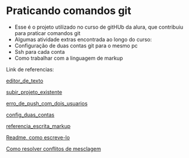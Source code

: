 # Praticando comandos git #
- Esse é o projeto utilizado no curso de gitHUb da alura, que contribuiu para praticar comandos git
- Algumas atividade extras encontrada ao longo do curso:
- Configuração de duas contas git para o mesmo pc
- Ssh para cada conta
- Como trabalhar com a linguagem de markup



Link de referencias: 

[editor_de_texto](https://www.youtube.com/watch?v=yYmVfYgPd44&list=PLlAbYrWSYTiPA2iEiQ2PF_A9j__C4hi0A&index=8, "config")

[subir_projeto_existente](https://cursos.alura.com.br/forum/topico-subir-um-projeto-existente-para-o-github-64968)

[erro_de_push_com_dois_usuarios](https://cursos.alura.com.br/forum/topico-erro-de-push-maquina-com-dois-usuarios-git-361685)

[config_duas_contas](https://willianjusten.com.br/configurando-2-contas-de-git-no-mesmo-computador)

[referencia_escrita_markup](https://wordpress.com/support/markdown-quick-reference/)

[Readme, como escreve-lo](https://www.alura.com.br/artigos/escrever-bom-readme?_gl=1*1n61tk0*_ga*ODE5MTI4NTk1LjE3MDEzMDMxMzY.*_ga_1EPWSW3PCS*MTcwOTU4NTg3Mi4xMDIuMS4xNzA5NTg3MTQwLjAuMC4w*_fplc*aW05Y21UbGVxdnd5diUyQkVrM2tBUHY3VnYxNHpucFFLMm4zREtiN1owVXNqSHNxdkV5d1RmazhZJTJGcVNlREIyWTVybjJXZG02MjN0WXF3RjJrbXd1MUp4RlN5JTJCeWJzdU5Ia1dUdEEzdXppYkU1dkJVWlFpM2w0RGFRQkVqbWhnJTNEJTNE)

[Como resolver conflitos de mesclagem](https://learn.microsoft.com/pt-br/visualstudio/version-control/git-resolve-conflicts?view=vs-2022)






